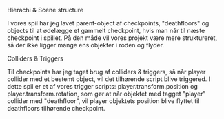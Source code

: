 Hierachi & Scene structure

I vores spil har jeg lavet parent-object af checkpoints,
"deathfloors" og objects til at ødelægge et gammelt checkpoint,
hvis man når til næste checkpoint i spillet.
På den måde vil vores projekt være mere struktureret,
så der ikke ligger mange ens objekter i roden og flyder.


Colliders & Triggers

Til checkpoints har jeg taget brug af colliders & triggers,
så når player collider med et bestemt object,
vil det tilhørende script blive triggered.
I dette spil er et af vores trigger scripts: player.transform.position og player.transform.rotation,
som gør at når objektet med tagget "player" collider med "deathfloor",
vil player objektets position blive flyttet til deathfloors tilhørende checkpoint.
